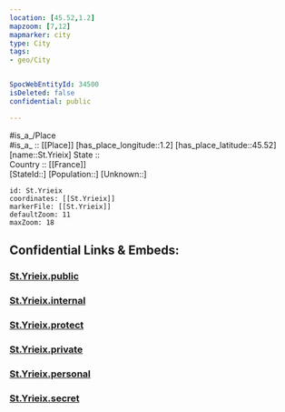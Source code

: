 ```yaml
---
location: [45.52,1.2] 
mapzoom: [7,12] 
mapmarker: city 
type: City
tags:
- geo/City


SpocWebEntityId: 34500
isDeleted: false
confidential: public

---
```

#is_a_/Place  
#is_a_ :: [[Place]] 
[has_place_longitude::1.2] 
[has_place_latitude::45.52] 
[name::St.Yrieix] 
State ::  
Country :: [[France]]  
[StateId::] 
[Population::] 
[Unknown::] 


```leaflet
id: St.Yrieix
coordinates: [[St.Yrieix]] 
markerFile: [[St.Yrieix]] 
defaultZoom: 11 
maxZoom: 18
```


## Confidential Links & Embeds: 

### [St.Yrieix.public](/_public/\Earth\Continent\Europe\Europe~West\France\regions~France\Nouvelle-Aquitaine\departments~Aquitaine\Haute-Vienne\communes~Haute-Vienne\Limoges\cities~LimogesSt.Yrieix.public.md) 

### [St.Yrieix.internal](/_internal/\Earth\Continent\Europe\Europe~West\France\regions~France\Nouvelle-Aquitaine\departments~Aquitaine\Haute-Vienne\communes~Haute-Vienne\Limoges\cities~LimogesSt.Yrieix.internal.md) 

### [St.Yrieix.protect](/_protect/\Earth\Continent\Europe\Europe~West\France\regions~France\Nouvelle-Aquitaine\departments~Aquitaine\Haute-Vienne\communes~Haute-Vienne\Limoges\cities~LimogesSt.Yrieix.protect.md) 

### [St.Yrieix.private](/_private/\Earth\Continent\Europe\Europe~West\France\regions~France\Nouvelle-Aquitaine\departments~Aquitaine\Haute-Vienne\communes~Haute-Vienne\Limoges\cities~LimogesSt.Yrieix.private.md) 

### [St.Yrieix.personal](/_personal/\Earth\Continent\Europe\Europe~West\France\regions~France\Nouvelle-Aquitaine\departments~Aquitaine\Haute-Vienne\communes~Haute-Vienne\Limoges\cities~LimogesSt.Yrieix.personal.md) 

### [St.Yrieix.secret](/_secret/\Earth\Continent\Europe\Europe~West\France\regions~France\Nouvelle-Aquitaine\departments~Aquitaine\Haute-Vienne\communes~Haute-Vienne\Limoges\cities~LimogesSt.Yrieix.secret.md)

